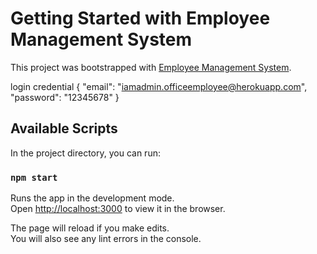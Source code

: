 # Getting Started with Employee Management System

This project was bootstrapped with [Employee Management System](https://emp-manage.netlify.app/).

login credential
{
"email": "iamadmin.officeemployee@herokuapp.com",
"password": "12345678"
}

## Available Scripts

In the project directory, you can run:

### `npm start`

Runs the app in the development mode.\
Open [http://localhost:3000](http://localhost:3000) to view it in the browser.

The page will reload if you make edits.\
You will also see any lint errors in the console.